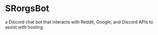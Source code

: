# SRorgsBot
a Discord chat bot that interacts with Reddit, Google, and Discord APIs to assist with hosting.
